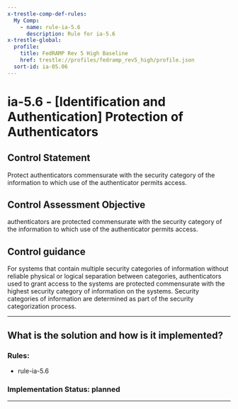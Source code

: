 ```yaml
---
x-trestle-comp-def-rules:
  My Comp:
    - name: rule-ia-5.6
      description: Rule for ia-5.6
x-trestle-global:
  profile:
    title: FedRAMP Rev 5 High Baseline
    href: trestle://profiles/fedramp_rev5_high/profile.json
  sort-id: ia-05.06
---
```


# ia-5.6 - \[Identification and Authentication\] Protection of Authenticators

## Control Statement

Protect authenticators commensurate with the security category of the information to which use of the authenticator permits access.

## Control Assessment Objective

authenticators are protected commensurate with the security category of the information to which use of the authenticator permits access.

## Control guidance

For systems that contain multiple security categories of information without reliable physical or logical separation between categories, authenticators used to grant access to the systems are protected commensurate with the highest security category of information on the systems. Security categories of information are determined as part of the security categorization process.

______________________________________________________________________

## What is the solution and how is it implemented?

<!-- For implementation status enter one of: implemented, partial, planned, alternative, not-applicable -->

<!-- Note that the list of rules under ### Rules: is read-only and changes will not be captured after assembly to JSON -->

<!-- Add control implementation description here for control: ia-5.6 -->

### Rules:

  - rule-ia-5.6

### Implementation Status: planned

______________________________________________________________________
